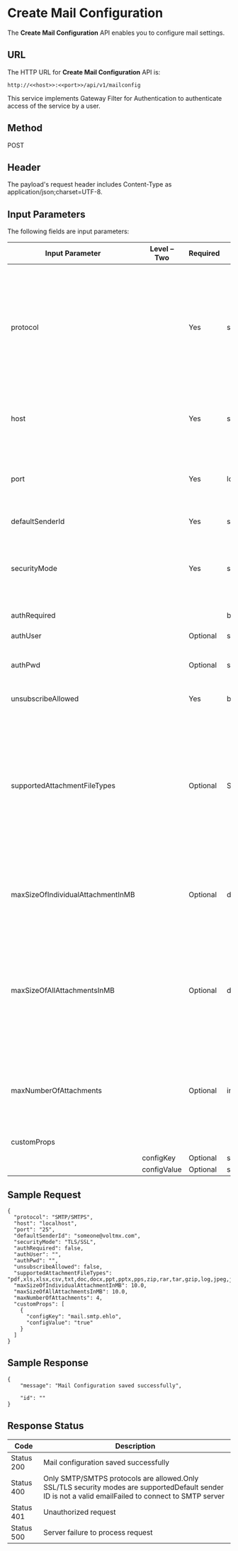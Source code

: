                            


Create Mail Configuration
=========================

The **Create Mail Configuration** API enables you to configure mail settings.

URL
---

The HTTP URL for **Create Mail Configuration** API is:

```
http://<<host>>:<<port>>/api/v1/mailconfig
```

This service implements Gateway Filter for Authentication to authenticate access of the service by a user.

Method
------

POST

Header
------

The payload's request header includes Content-Type as application/json;charset=UTF-8.

Input Parameters
----------------

The following fields are input parameters:

  
| Input Parameter | Level – Two | Required | Type | Description |
| --- | --- | --- | --- | --- |
| protocol |   | Yes | string | A protocol about a standard method used at each end of a communication channel. You must use a mail client to access a mail server. The mail client and mail server can exchange information with each other using a protocol.like SMTP/SMTPS. |
| host |   | Yes | string | Host is like a store (a website) on a server so that it can be accessed over the Internet, for example: localhost |
| port |   | Yes | long | Port is an endpoint of communication. Port is always associated with an IP address of a host and the protocol type of the communication |
| defaultSenderId |   | Yes | string | Email ID of the sender |
| securityMode |   | Yes | string | The security protocols. For example, The Transport Layer Security (TLS) protocol, and Secure Sockets Layer (SSL) protocol |
| authRequired |   |   | boolean | If user authentication is required or not |
| authUser |   | Optional | string | Credentials to access the system |
| authPwd |   | Optional | string | Authentication password, It is in combination with authUser |
| unsubscribeAllowed |   | Yes | boolean | Specifies whether user can unsubscribe from emails. |
| supportedAttachmentFileTypes |   | Optional | String | Enter the attachment file types supported by the SMTP service provider. The file type must be separated by a comma. For example, pdf,doc,docx,xls,xlsx. By default, the types of attachments allowed are: .pdf, .xls, .xlsx, .csv, .txt, .doc, .docx, .ppt, .pptx, .pps, .zip, .rar, .tar, .gzip, .log, .jpeg, .jpg, .png. |
| maxSizeOfIndividualAttachmentInMB |   | Optional | double | This configuration restricts the max size of any attachment in the email. By default, the size of an attachment in the email should not exceed 10MB. |
| maxSizeOfAllAttachmentsInMB |   | Optional | double | This is the maximum size of the Email message including attachments and content (after base64 encoding), supported by your SMTP service provider. By default, the total size of attachments in the email should not exceed 10MB. |
| maxNumberOfAttachments |   | Optional | integer | This configuration restricts the max no. of attachments that can be sent in the email. By default, the maximum number of attachments that can be sent in an email is set to 4. |
| customProps |   |   |   | An array of custom properties |
|   | configKey | Optional | string | Key value pair |
|   | configValue | Optional | string | Key value pair |

Sample Request
--------------

```
{
  "protocol": "SMTP/SMTPS",
  "host": "localhost",
  "port": "25",
  "defaultSenderId": "someone@voltmx.com",
  "securityMode": "TLS/SSL",
  "authRequired": false,
  "authUser": "",
  "authPwd": "",
  "unsubscribeAllowed": false,
  "supportedAttachmentFileTypes": "pdf,xls,xlsx,csv,txt,doc,docx,ppt,pptx,pps,zip,rar,tar,gzip,log,jpeg,jpg,png",
  "maxSizeOfIndividualAttachmentInMB": 10.0,
  "maxSizeOfAllAttachmentsInMB": 10.0,
  "maxNumberOfAttachments": 4,
  "customProps": [
    {
      "configKey": "mail.smtp.ehlo",
      "configValue": "true"
    }
  ]
}
```

Sample Response
---------------

```
{
	"message": "Mail Configuration saved successfully",

	"id": ""
}
```

Response Status
---------------

  
| Code | Description |
| --- | --- |
| Status 200 | Mail configuration saved successfully |
| Status 400 | Only SMTP/SMTPS protocols are allowed.Only SSL/TLS security modes are supportedDefault sender ID is not a valid emailFailed to connect to SMTP server |
| Status 401 | Unauthorized request |
| Status 500 | Server failure to process request |
